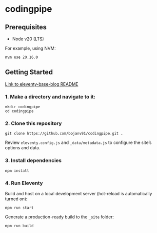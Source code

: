 # codingpipe

## Prerequisites

- Node v20 (LTS)

For example, using NVM:

```
nvm use 20.16.0
```

## Getting Started

[Link to eleventy-base-blog README](https://github.com/11ty/eleventy-base-blog#readme)

### 1. Make a directory and navigate to it:

```
mkdir codingpipe
cd codingpipe
```

### 2. Clone this repository

```
git clone https://github.com/bojanv91/codingpipe.git .
```

Review `eleventy.config.js` and `_data/metadata.js` to configure the site’s options and data.

### 3. Install dependencies

```
npm install
```

### 4. Run Eleventy

Build and host on a local development server (hot-reload is automatically turned on):

```
npm run start
```

Generate a production-ready build to the `_site` folder:

```
npm run build
```
